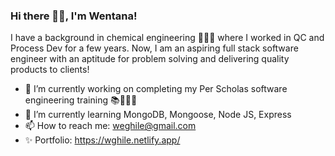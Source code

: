 ### Hi there 👋🏽, I'm Wentana!

I have a background in chemical engineering 👩🏽‍🔬 where I worked in QC and Process Dev for a few years. Now, I am an aspiring full stack software engineer with an aptitude for problem solving and delivering quality products to clients!

- 🔭 I’m currently working on completing my Per Scholas software engineering training 📚👩🏽‍💻
- 🌱 I’m currently learning MongoDB, Mongoose, Node JS, Express
- 📫 How to reach me: weghile@gmail.com
- ✨ Portfolio: https://wghile.netlify.app/

<!--
**wghile/wghile** is a ✨ _special_ ✨ repository because its `README.md` (this file) appears on your GitHub profile.

Here are some ideas to get you started:

- 🔭 I’m currently working on ...
- 🌱 I’m currently learning ...
- 👯 I’m looking to collaborate on ...
- 🤔 I’m looking for help with ...
- 💬 Ask me about ...
- 📫 How to reach me: ...
- 😄 Pronouns: ...
- ⚡ Fun fact: ...
-->
